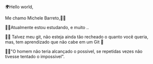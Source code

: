 🌍Hello world,

Me chamo Michele Barreto,👧🏽

👩‍🎓Atualmente  estou estudando, e muito ..

👩‍💻 Talvez meu git, não esteja ainda tão recheado o quanto você queria, mas, tem aprendizado que não cabe em um Git 🥰

💪🏽"O homem não teria alcançado o possivel, se repetidas vezes não tivesse tentado o impossivel".


